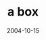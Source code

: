 ---
layout: base.njk
title : 'a box' 
view_title : 'a box' 
year : '2004' 
date : '2004-10-15' 
img_file : '/drawing/abox.png' 
html_file : 'abox' 
next_html : 'itisnotlove.html' 
year_order : '213' 
permalink : "title/{{html_file}}.html"
---
